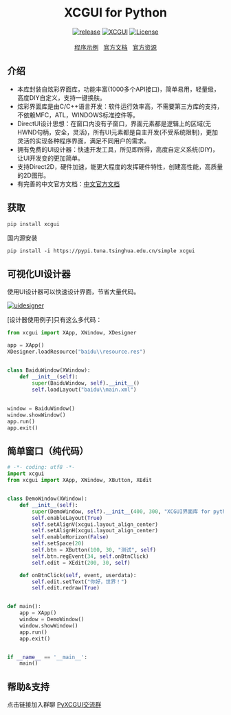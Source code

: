 <h1 align="center">XCGUI for Python</h1>
<p align="center">
    <a href="https://github.com/twgh/xcgui/releases"><img src="https://img.shields.io/badge/release-0.1.3-blue.svg?" alt="release"></a>
    <a href="http://www.xcgui.com"><img src="https://img.shields.io/badge/XCGUI-3.3.4-blue.svg?" alt="XCGUI"></a>
    <a href="https://opensource.org/licenses/MIT"><img src="https://img.shields.io/badge/License-MIT-brightgreen.svg?" alt="License"></a>
    <br><br>
    <a href="https://github.com/smallevilbeast/pyxcgui-example">程序示例</a>&nbsp;&nbsp;
    <a href="http://www.xcgui.com/doc-ui/">官方文档</a>&nbsp;&nbsp;
	<a href="http://mall.xcgui.com">官方资源</a>
</p>




## 介绍

- 本库封装自炫彩界面库，功能丰富(1000多个API接口)，简单易用，轻量级，高度DIY自定义，支持一键换肤。
- 炫彩界面库是由C/C++语言开发：软件运行效率高，不需要第三方库的支持，不依赖MFC，ATL，WINDOWS标准控件等。
- DirectUI设计思想：在窗口内没有子窗口，界面元素都是逻辑上的区域(无HWND句柄，安全，灵活)，所有UI元素都是自主开发(不受系统限制)，更加灵活的实现各种程序界面，满足不同用户的需求。
- 拥有免费的UI设计器：快速开发工具，所见即所得，高度自定义系统(DIY)，让UI开发变的更加简单。
- 支持Direct2D，硬件加速，能更大程度的发挥硬件特性，创建高性能，高质量的2D图形。
- 有完善的中文官方文档：[中文官方文档](http://www.xcgui.com/doc-ui/)

## 获取

```bash
pip install xcgui
```
国内源安装
```
pip install -i https://pypi.tuna.tsinghua.edu.cn/simple xcgui
```

## 可视化UI设计器

使用UI设计器可以快速设计界面，节省大量代码。

[![uidesigner](https://z3.ax1x.com/2021/09/15/4Vmh9S.png)](https://github.com/twgh/xcgui-example/tree/main/uidesigner)

[设计器使用例子]只有这么多代码：

```python
from xcgui import XApp, XWindow, XDesigner

app = XApp()
XDesigner.loadResource("baidu\\resource.res")


class BaiduWindow(XWindow):
    def __init__(self):
        super(BaiduWindow, self).__init__()
        self.loadLayout("baidu\\main.xml")
        
        
window = BaiduWindow()
window.showWindow()
app.run()
app.exit()
```


## 简单窗口（纯代码）



```python
# -*- coding: utf8 -*-
import xcgui
from xcgui import XApp, XWindow, XButton, XEdit


class DemoWindow(XWindow):
    def __init__(self):
        super(DemoWindow, self).__init__(400, 300, "XCGUI界面库 for python")
        self.enableLayout(True)
        self.setAlignV(xcgui.layout_align_center)
        self.setAlignH(xcgui.layout_align_center)
        self.enableHorizon(False)
        self.setSpace(20)
        self.btn = XButton(100, 30, "测试", self)
        self.btn.regEvent(34, self.onBtnClick)
        self.edit = XEdit(200, 30, self)

    def onBtnClick(self, event, userdata):
        self.edit.setText("你好，世界！")
        self.edit.redraw(True)


def main():
    app = XApp()
    window = DemoWindow()
    window.showWindow()
    app.run()
    app.exit()


if __name__ == '__main__':
    main()

```

帮助&支持
-------------------------
点击链接加入群聊 [PyXCGUI交流群](https://jq.qq.com/?_wv=1027&k=oIXzbTbI)
